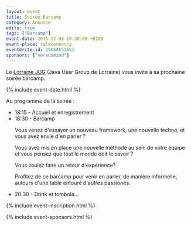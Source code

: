 ```yaml
---
layout: event
title: Soirée Barcamp
category: Annonce
edito: true
tags: ["Barcamp"]
event-date: 2015-11-03 18:30:00 +0100
event-place: telecomnancy
eventbrite-id: 19068651851
sponsors: ["versusmind"]
---
```



<p>
	Le <a href="/">Lorraine JUG</a> (Java User Group de Lorraine) vous invite à sa prochaine
	soirée barcamp.
</p>

{% include event-date.html %}

<div class="programme">Au programme de la soirée :
	<ul>
		<li>18:15 - Accueil et enregistrement</li>
		<li>18:30 - Barcamp
		<p>Vous venez d'essayer un nouveau framework, une nouvelle techno, et vous avez envie d'en parler ?</p>
		<p>Vous avez mis en place une nouvelle méthode au sein de votre équipe et vous pensez que tout le monde doit le savoir ?</p>
		<p>Vous voulez faire un retour d'expérience?</p>
		<p>Profitez de ce barcamp pour venir en parler, de manière informelle, autours d'une table  entouré d'autres passionés.</p></li>
		<li>20:30 - Drink et tombola…</li>
	</ul>
</div>

{% include event-inscription.html %}

{% include event-sponsors.html %}
